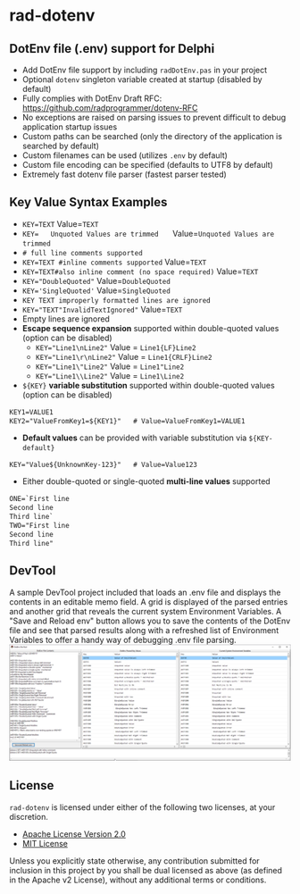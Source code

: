 # rad-dotenv
## DotEnv file (.env) support for Delphi

- Add DotEnv file support by including `radDotEnv.pas` in your project
- Optional `dotenv` singleton variable created at startup (disabled by default)
- Fully complies with DotEnv Draft RFC: https://github.com/radprogrammer/dotenv-RFC
- No exceptions are raised on parsing issues to prevent difficult to debug application startup issues
- Custom paths can be searched (only the directory of the application is searched by default)
- Custom filenames can be used (utilizes `.env` by default)
- Custom file encoding can be specified (defaults to UTF8 by default)
- Extremely fast dotenv file parser (fastest parser tested)

## Key Value Syntax Examples
- `KEY=TEXT`  Value=`TEXT`
- `KEY=   Unquoted Values are trimmed   `  Value=`Unquoted Values are trimmed`
- `# full line comments supported`
- `KEY=TEXT #inline comments supported`  Value=`TEXT`
- `KEY=TEXT#also inline comment (no space required)`  Value=`TEXT`
- `KEY="DoubleQuoted"`  Value=`DoubleQuoted`
- `KEY='SingleQuoted'`  Value=`SingleQuoted`
- `KEY TEXT improperly formatted lines are ignored`
- `KEY="TEXT"InvalidTextIgnored"`  Value=`TEXT`
- Empty lines are ignored
- **Escape sequence expansion** supported within double-quoted values (option can be disabled)
  - `KEY="Line1\nLine2"`  Value = `Line1{LF}Line2`
  - `KEY="Line1\r\nLine2"`  Value = `Line1{CRLF}Line2`
  - `KEY="Line1\"Line2"`  Value = `Line1"Line2`
  - `KEY="Line1\\Line2"`  Value = `Line1\Line2`
- `${KEY}` **variable substitution** supported within double-quoted values (option can be disabled)
````
KEY1=VALUE1
KEY2="ValueFromKey1=${KEY1}"   # Value=ValueFromKey1=VALUE1
````
- **Default values** can be provided with variable substitution via `${KEY-default}`
````
KEY="Value${UnknownKey-123}"   # Value=Value123
````
- Either double-quoted or single-quoted **multi-line values** supported
````
ONE=`First line
Second line
Third line`
TWO="First line
Second line
Third line"
````


## DevTool
A sample DevTool project included that loads an .env file and displays the contents in an editable memo field. A grid is displayed of the parsed entries and another grid that reveals the current system Environment Variables.  A "Save and Reload env" button allows you to save the contents of the DotEnv file and see that parsed results along with a refreshed list of Environment Variables to offer a handy way of debugging .env file parsing.
![DevTool ScreenShot](https://github.com/radprogrammer/rad-dotenv/blob/master/devtool/radDotEnv.DevTool.ScreenShot.png)

## License
`rad-dotenv` is licensed under either of the following two licenses, at your discretion.

- [Apache License Version 2.0](http://www.apache.org/licenses/LICENSE-2.0)
- [MIT License](http://opensource.org/licenses/MIT)

Unless you explicitly state otherwise, any contribution submitted for inclusion in 
this project by you shall be dual licensed as above (as defined in the Apache v2 License), 
without any additional terms or conditions.
